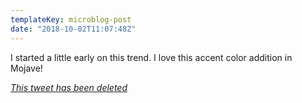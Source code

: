 ```yaml
---
templateKey: microblog-post
date: "2018-10-02T11:07:48Z"
---
```


I started a little early on this trend. I love this accent color addition in Mojave!

[_This tweet has been deleted_](https://twitter.com/jnadeau/status/1046836677832892418?s=12)
